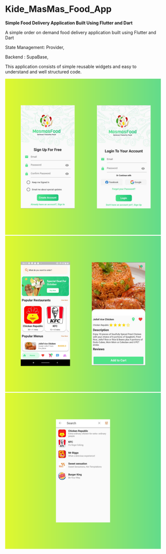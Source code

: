 #  Kide_MasMas_Food_App
**Simple Food Delivery Application Built Using Flutter and Dart**

A simple order on demand food delivery application built using Flutter and Dart

State Management: Provider,

Backend : SupaBase, 

This application consists of simple reusable widgets and easy to understand and well structured code.

![Kide MasMas Food App!](./assets/images/4.png)
![Kide MasMas Food App!](./assets/images/5.png)
![Kide MasMas Food App!](./assets/images/6.png)